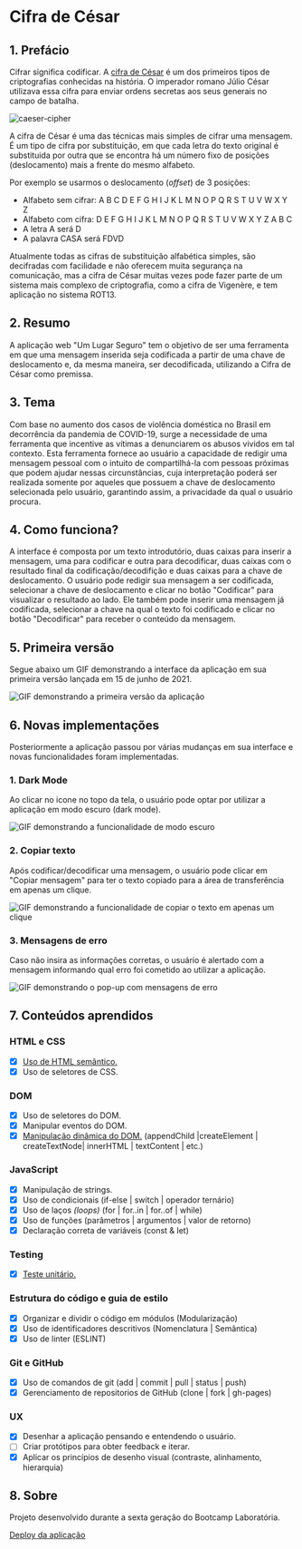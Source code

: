 # Cifra de César

## 1. Prefácio

Cifrar significa codificar. A [cifra de
César](https://pt.wikipedia.org/wiki/Cifra_de_C%C3%A9sar) é um dos primeiros
tipos de criptografias conhecidas na história. O imperador romano Júlio César
utilizava essa cifra para enviar ordens secretas aos seus generais no campo de
batalha.

![caeser-cipher](https://user-images.githubusercontent.com/11894994/60990999-07ffdb00-a320-11e9-87d0-b7c291bc4cd1.png)

A cifra de César é uma das técnicas mais simples de cifrar uma mensagem. É um
tipo de cifra por substituição, em que cada letra do texto original é
substituida por outra que se encontra há um número fixo de posições
(deslocamento) mais a frente do mesmo alfabeto.

Por exemplo se usarmos o deslocamento (_offset_) de 3 posições:

* Alfabeto sem cifrar: A B C D E F G H I J K L M N O P Q R S T U V W X Y Z
* Alfabeto com cifra:  D E F G H I J K L M N O P Q R S T U V W X Y Z A B C
* A letra A será D
* A palavra CASA será FDVD

Atualmente todas as cifras de substituição alfabética simples, são decifradas
com facilidade e não oferecem muita segurança na comunicação, mas a cifra de César
muitas vezes pode fazer parte de um sistema mais complexo de criptografia, como
a cifra de Vigenère, e tem aplicação no sistema ROT13.

## 2. Resumo
A aplicação web "Um Lugar Seguro" tem o objetivo de ser uma ferramenta em que uma mensagem inserida seja codificada a partir de uma chave de deslocamento e, da mesma maneira, ser decodificada, utilizando a Cifra de César como premissa.

## 3. Tema
Com base no aumento dos casos de violência doméstica no Brasil em decorrência da pandemia de COVID-19, surge a necessidade de uma ferramenta que incentive as vítimas a denunciarem os abusos vividos em tal contexto.
Esta ferramenta fornece ao usuário a capacidade de redigir uma mensagem pessoal com o intuito de compartilhá-la com pessoas próximas que podem ajudar nessas circunstâncias, cuja interpretação poderá ser realizada somente por aqueles que possuem a chave de deslocamento selecionada pelo usuário, garantindo assim, a privacidade da qual o usuário procura.

## 4. Como funciona?
A interface é composta por um texto introdutório, duas caixas para inserir a mensagem, uma para codificar e outra para decodificar, duas caixas com o resultado final da codificação/decodifição e duas caixas para a chave de deslocamento.
O usuário pode redigir sua mensagem a ser codificada, selecionar a chave de deslocamento e clicar no botão "Codificar" para visualizar o resultado ao lado.
Ele também pode inserir uma mensagem já codificada, selecionar a chave na qual o texto foi codificado e clicar no botão "Decodificar" para receber o conteúdo da mensagem.

## 5. Primeira versão
Segue abaixo um GIF demonstrando a interface da aplicação em sua primeira versão lançada em 15 de junho de 2021.

<img src="./img/first-version.gif>" alt="GIF demonstrando a primeira versão da aplicação">

## 6. Novas implementações
Posteriormente a aplicação passou por várias mudanças em sua interface e novas funcionalidades foram implementadas.

### 1. Dark Mode
Ao clicar no icone no topo da tela, o usuário pode optar por utilizar a aplicação em modo escuro (dark mode).

<img src="./img/dark-mode.gif" alt="GIF demonstrando a funcionalidade de modo escuro">

### 2. Copiar texto
Após codificar/decodificar uma mensagem, o usuário pode clicar em "Copiar mensagem" para ter o texto copiado para a área de transferência em apenas um clique.

<img src="./img/copy-text.gif" alt="GIF demonstrando a funcionalidade de copiar o texto em apenas um clique">

### 3. Mensagens de erro
Caso não insira as informações corretas, o usuário é alertado com a mensagem informando qual erro foi cometido ao utilizar a aplicação.

<img src="./img/alert.gif" alt="GIF demonstrando o pop-up com mensagens de erro">

## 7. Conteúdos aprendidos

### HTML e CSS

* [x] [Uso de HTML semântico.](https://developer.mozilla.org/pt-BR/docs/Glossario/Semantica#Sem%C3%A2ntica_em_HTML)
* [x] Uso de seletores de CSS.

### DOM

* [x] Uso de seletores do DOM.
* [x] Manipular eventos do DOM.
* [x] [Manipulação dinâmica do DOM.](https://developer.mozilla.org/pt-BR/docs/DOM/Referencia_do_DOM/Introdu%C3%A7%C3%A3o)
(appendChild |createElement | createTextNode| innerHTML | textContent | etc.)

### JavaScript

* [x] Manipulação de strings.
* [x] Uso de condicionais (if-else | switch | operador ternário)
* [x] Uso de laços _(loops)_ (for | for..in | for..of | while)
* [x] Uso de funções (parâmetros | argumentos | valor de retorno)
* [x] Declaração correta de variáveis (const & let)

### Testing

* [x] [Teste unitário.](https://jestjs.io/docs/pt-BR/getting-started)

### Estrutura do código e guia de estilo

* [x] Organizar e dividir o código em módulos (Modularização)
* [x] Uso de identificadores descritivos (Nomenclatura | Semântica)
* [x] Uso de linter (ESLINT)

### Git e GitHub

* [x] Uso de comandos de git (add | commit | pull | status | push)
* [x] Gerenciamento de repositorios de GitHub (clone | fork | gh-pages)

### UX

* [x] Desenhar a aplicação pensando e entendendo o usuário.
* [ ] Criar protótipos para obter feedback e iterar.
* [x] Aplicar os princípios de desenho visual (contraste, alinhamento, hierarquia)

## 8. Sobre

Projeto desenvolvido durante a sexta geração do Bootcamp Laboratória.

<a href="https://vanessa-cl.github.io/SAP006-cipher/">Deploy da aplicação</a>

